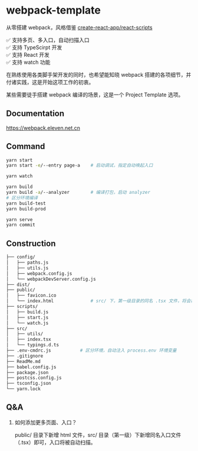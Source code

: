 # webpack-template

从零搭建 webpack，风格借鉴 [create-react-app/react-scripts](https://vscode.dev/github/facebook/create-react-app)

✅ 支持多页、多入口，自动扫描入口  
✅ 支持 TypeScirpt 开发  
✅ 支持 React 开发  
✅ 支持 watch 功能

在熟练使用各类脚手架开发的同时，也希望能知晓 webpack 搭建的各项细节，并付诸实践，这是开始这项工作的初衷。

某些需要徒手搭建 webpack 编译的场景，这是一个 Project Template 选项。

## Documentation

https://webpack.eleven.net.cn

## Command

```bash
yarn start
yarn start -e/--entry page-a    # 启动调试，指定自动唤起入口

yarn watch

yarn build
yarn build -a/--analyzer        # 编译打包，启动 analyzer
# 区分环境编译
yarn build-test
yarn build-prod

yarn serve
yarn commit
```

## Construction

```bash
├── config/
│   ├── paths.js
│   ├── utils.js
│   ├── webpack.config.js
│   └── webpackDevServer.config.js
├── dist/
├── public/
│   ├── favicon.ico
│   └── index.html              # src/ 下，第一级目录的同名 .tsx 文件，将会被识别为页面入口文件
├── scripts/
│   ├── build.js
│   ├── start.js
│   └── watch.js
├── src/
│   ├── utils/
│   ├── index.tsx
│   └── typings.d.ts
├── .env-cmdrc.js           # 区分环境，自动注入 process.env 环境变量
├── .gitignore
├── ReadMe.md
├── babel.config.js
├── package.json
├── postcss.config.js
├── tsconfig.json
└── yarn.lock
```

## Q&A

1. 如何添加更多页面、入口？

   public/ 目录下新增 html 文件，src/ 目录（第一级）下新增同名入口文件（.tsx）即可，入口将被自动扫描。
